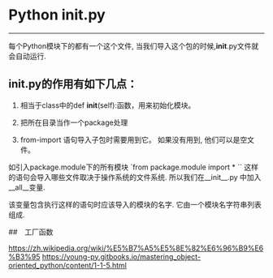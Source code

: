 # Python __init__.py
---
每个Python模块下的都有一个这个文件, 当我们导入这个包的时候,__init__.py文件就会自动运行.

## __init__.py的作用有如下几点：

1. 相当于class中的def __init__(self):函数，用来初始化模块。

2. 把所在目录当作一个package处理

3. from-import 语句导入子包时需要用到它。 如果没有用到, 他们可以是空文件。

如引入package.module下的所有模块
`from package.module import * ``
这样的语句会导入哪些文件取决于操作系统的文件系统. 所以我们在__init__.py 中加入 __all__变量. 

该变量包含执行这样的语句时应该导入的模块的名字. 它由一个模块名字符串列表组成.


##　工厂函数

https://zh.wikipedia.org/wiki/%E5%B7%A5%E5%8E%82%E6%96%B9%E6%B3%95
https://young-py.gitbooks.io/mastering_object-oriented_python/content/1-1-5.html
